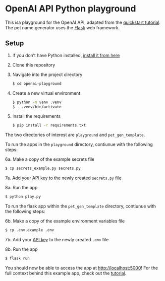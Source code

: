 # OpenAI API Python playground

This isa playground for the OpenAI API, adapted from the [quickstart tutorial](https://beta.openai.com/docs/quickstart). The pet name generator uses the [Flask](https://flask.palletsprojects.com/en/2.0.x/) web framework. 

## Setup

1. If you don’t have Python installed, [install it from here](https://www.python.org/downloads/)

2. Clone this repository

3. Navigate into the project directory

   ```bash
   $ cd openai-playground
   ```

4. Create a new virtual environment

   ```bash
   $ python -m venv .venv
   $ . .venv/bin/activate
   ```

5. Install the requirements

   ```bash
   $ pip install -r requirements.txt
   ```

The two directories of interest are `playground` and `pet_gen_template`. 

To run the apps in the `playground` directory, contiunue with the following steps:

6a. Make a copy of the example secrets file

   ```bash
   $ cp secrets_example.py secrets.py
   ```

7a. Add your [API key](https://beta.openai.com/account/api-keys) to the newly created `secrets.py` file

8a. Run the app

   ```bash
   $ python play.py
   ```

To run the flask app within the `pet_gen_template` directory, contiunue with the following steps:

6b. Make a copy of the example environment variables file

   ```bash
   $ cp .env.example .env
   ```

7b. Add your [API key](https://beta.openai.com/account/api-keys) to the newly created `.env` file

8b. Run the app

   ```bash
   $ flask run
   ```

You should now be able to access the app at [http://localhost:5000](http://localhost:5000)! For the full context behind this example app, check out the [tutorial](https://beta.openai.com/docs/quickstart).
